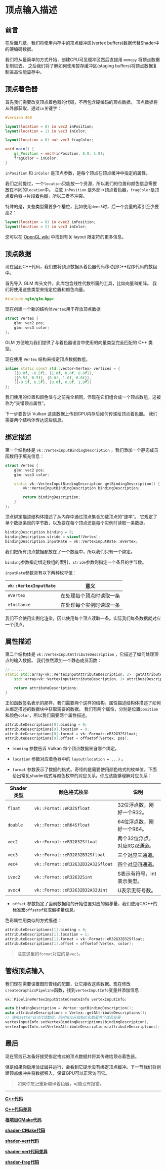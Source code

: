 # **顶点输入描述**

## **前言**

在后面几章，我们将使用内存中的顶点缓冲区\(vertex buffers\)数据代替Shader中的硬编码数据。

我们将从最简单的方式开始，创建CPU可见缓冲区然后直接用 `memcpy` 将顶点数据复制进去。
之后我们将了解如何使用暂存缓冲区\(staging buffers\)将顶点数据复制进高性能显存中。

## **顶点着色器**

首先我们需要改变顶点着色器的代码，不再包含硬编码的顶点数据。
顶点数据将从外部获取，通过`in`关键字：

```glsl
#version 450

layout(location = 0) in vec2 inPosition;
layout(location = 1) in vec3 inColor;

layout(location = 0) out vec3 fragColor;

void main() {
    gl_Position = vec4(inPosition, 0.0, 1.0);
    fragColor = inColor;
}
```

`inPosition` 和 `inColor` 是顶点参数，是每个顶点在顶点缓冲中指定的属性。

我们之前提过，一个`location`只能放一个资源，所以我们的位置和颜色信息需要放在不同的`location`中。
注意 `inPosition` 是外部->顶点着色器，`fragColor`是顶点着色器->片段着色器，所以二者不冲突。

特殊的是，某些类型需要多个槽位，比如使用`dvec3`时，后一个变量的索引至少要高2：

```glsl
layout(location = 0) in dvec3 inPosition;
layout(location = 2) in vec3 inColor;
```

您可以在 [OpenGL wiki](https://www.khronos.org/opengl/wiki/Layout_Qualifier_(GLSL)) 中找到有关 layout 限定符的更多信息。

## **顶点数据**

现在回到C++代码，我们要将顶点数据从着色器代码移动到C++程序代码的数组中。

首先导入 GLM 库头文件，此库包含线性代数所需的工具，比如向量和矩阵。
我们将使用这些类型来指定位置和颜色向量。

```cpp
#include <glm/glm.hpp>
```

现在创建一个新的结构体`Vertex`用于存放顶点数据

```cpp
struct Vertex {
    glm::vec2 pos;
    glm::vec3 color;
};
```

GLM 方便地为我们提供了与着色器语言中使用的向量类型完全匹配的 C++ 类型。

现在使用 `Vertex` 结构来指定顶点数据数组。

```cpp
inline static const std::vector<Vertex> vertices = {
    {{0.0f, -0.5f}, {1.0f, 0.0f, 0.0f}},
    {{0.5f, 0.5f}, {0.0f, 1.0f, 0.0f}},
    {{-0.5f, 0.5f}, {0.0f, 0.0f, 1.0f}}
};
```

我们使用的位置和颜色值与之前完全相同，但现在它们组合成一个顶点数组，这被称为“交错顶点属性”。

下一步要告诉 Vulkan 这些数据上传到GPU内存后如何传递给顶点着色器。
我们需要两个结构体传达这些信息。

## **绑定描述**

第一个结构体是 `vk::VertexInputBindingDescription` ，我们添加一个静态成员函数用于填充信息：

```cpp
struct Vertex {
    glm::vec2 pos;
    glm::vec3 color;

    static vk::VertexInputBindingDescription getBindingDescription() {
        vk::VertexInputBindingDescription bindingDescription;

        return bindingDescription;
    }
};
```

顶点绑定描述结构体描述了从内存中通过顶点集合加载顶点的“速率”。
它规定了单个数据条目的字节数，以及要在每个顶点还是每个实例时读取一条数据。

```cpp
bindingDescription.binding = 0;
bindingDescription.stride = sizeof(Vertex);
bindingDescription.inputRate = vk::VertexInputRate::eVertex;
```

我们把所有顶点数据都放在了一个数组中，所以我们只有一个绑定。

`binding`参数指定绑定数组的索引，`stride`参数则指定一个条目的字节数。

`inputRate`参数具有以下两种枚举值：

| `vk::VertexInputRate` | 意义 |  
|------|------|
| `eVertex` | 在处理每个顶点时读取一条 |
| `eInstance` | 在处理每个实例时读取一条 |

我们不会使用实例化渲染，因此使用每个顶点读取一条。实际我们每条数据就对应一个顶点。

## **属性描述**

第二个结构体是 `vk::VertexInputAttributeDescription` ，它描述了如何处理顶点的输入数据。
我们依然添加一个静态成员函数：

```cpp
// ......
static std::array<vk::VertexInputAttributeDescription, 2>  getAttributeDescriptions() {
    std::array<vk::VertexInputAttributeDescription, 2> attributeDescriptions;

    return attributeDescriptions;
}
```

正如函数签名表示的那样，我们需要两个这样的结构。属性描述结构体描述了如何从绑定描述的数据块中获取需要的数据。
我们有两个属性，分别是位置`position`和颜色`color`，所以我们需要两个属性描述。

```cpp
attributeDescriptions[0].binding = 0;
attributeDescriptions[0].location = 0;
attributeDescriptions[0].format = vk::Format::eR32G32Sfloat;
attributeDescriptions[0].offset = offsetof(Vertex, pos);
```

- `binding` 参数告诉 Vulkan 每个顶点数据来自哪个绑定。

- `location` 参数对应着色器中的 `layout(location = ...)` 。

- `format` 参数表示了数据的格式。奇怪的是需要使用颜色格式的枚举值。下面给出常见shader格式与颜色枚举的对应关系，你应该能够理解对应关系：

| Shader类型 | 颜色格式枚举 | 说明 |
|------------|-------------|------|
| `float` | `vk::Format::eR32Sfloat` | 32位浮点数，刚好一个R32。 |
| `double` | `vk::Format::eR64Sfloat` | 64位浮点数，刚好一个R64。 |
| `vec2` | `vk::Format::eR32G32Sfloat` | 两个32位浮点，对应RG双通道。 |
| `vec3` | `vk::Format::eR32G32B32Sfloat` | 三个对应三通道。 |
| `vec4` | `vk::Format::eR32G32B32A32Sfloat` | 四个对应四通道。 |
| `ivec2` | `vk::Format::eR32G32Sint` | S表示有符号，int表示类型。 |
| `uvec4` | `vk::Format::eR32G32B32A32Uint` | U表示无符号数。 |

- `offset` 参数指定了当前数据段的开始位置对应的偏移量，我们使用C/C++的标准宏`offsetof`获取偏移量信息。

色彩属性用类似的方式描述：

```cpp
attributeDescriptions[1].binding = 0;
attributeDescriptions[1].location = 1;
attributeDescriptions[1].format = vk::Format::eR32G32B32Sfloat;
attributeDescriptions[1].offset = offsetof(Vertex, color);
```

> 注意这里的`format`对应的是`vec3`。

## **管线顶点输入**

我们现在需要设置图形管线的配置，让它接收这些数据。现在修改`createGraphicsPipeline`函数，找到`vertexInputInfo`变量并添加信息：

```cpp
vk::PipelineVertexInputStateCreateInfo vertexInputInfo;

auto bindingDescription = Vertex::getBindingDescription();
auto attributeDescriptions = Vertex::getAttributeDescriptions();
// 使用setter自动代理数组，同时填充开始指针和数量两个成员变量
vertexInputInfo.setVertexBindingDescriptions(bindingDescription);
vertexInputInfo.setVertexAttributeDescriptions(attributeDescriptions);
```

## **最后**

现在管线已准备好接受指定格式的顶点数据并将其传递给顶点着色器。

但是如果你启用验证层并运行，会看到它提示没有绑定顶点缓冲。下一节我们将创建顶点缓冲并将数据移入，保证GPU可以正常访问它。

> 如果你忘记重新编译着色器，可能没有报错。

---

**[C++代码](../../codes/02/00_vertexinput/main.cpp)**

**[C++代码差异](../../codes/02/00_vertexinput/main.diff)**

**[根项目CMake代码](../../codes/02/00_vertexinput/CMakeLists.txt)**

**[shader-CMake代码](../../codes/02/00_vertexinput/shaders/CMakeLists.txt)**

**[shader-vert代码](../../codes/02/00_vertexinput/shaders/shader.vert)**

**[shader-vert代码差异](../../codes/02/00_vertexinput/shaders/vert.diff)**

**[shader-frag代码](../../codes/02/00_vertexinput/shaders/shader.frag)**
